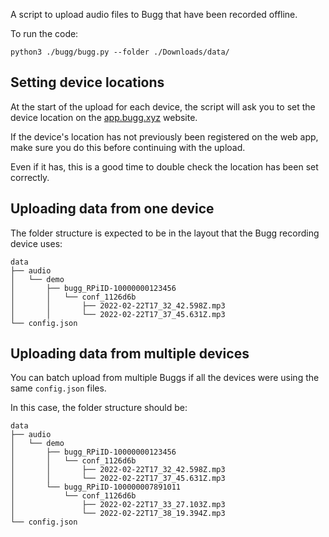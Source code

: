A script to upload audio files to Bugg that have been recorded offline.

To run the code:
```
python3 ./bugg/bugg.py --folder ./Downloads/data/
```

## Setting device locations

At the start of the upload for each device, the script will ask you to set the device location on the [app.bugg.xyz](app.bugg.xyz) website. 

If the device's location has not previously been registered on the web app, make sure you do this before continuing with the upload.

Even if it has, this is a good time to double check the location has been set correctly.

## Uploading data from one device

The folder structure is expected to be in the layout that the Bugg recording device uses:

    data
    ├── audio
    │   └── demo
    │       ├── bugg_RPiID-10000000123456
    │       │   └── conf_1126d6b
    │       │       ├── 2022-02-22T17_32_42.598Z.mp3
    │       │       └── 2022-02-22T17_37_45.631Z.mp3
    └── config.json

## Uploading data from multiple devices

You can batch upload from multiple Buggs if all the devices were using the same `config.json` files. 

In this case, the folder structure should be:

    data
    ├── audio
    │   └── demo
    │       ├── bugg_RPiID-10000000123456
    │       │   └── conf_1126d6b
    │       │       ├── 2022-02-22T17_32_42.598Z.mp3
    │       │       └── 2022-02-22T17_37_45.631Z.mp3
    │       └── bugg_RPiID-100000007891011
    │           └── conf_1126d6b
    │               ├── 2022-02-22T17_33_27.103Z.mp3
    │               └── 2022-02-22T17_38_19.394Z.mp3
    └── config.json
